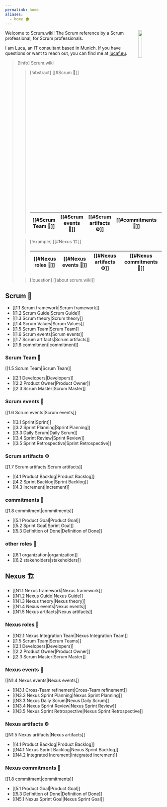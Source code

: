 ```yaml
---
permalink: home
aliases:
  - home 🏠
---
```

<img src="https://lucaf.eu/assets/2022/cv/cv_pic_luca_franceschini.jpg" style="float:right;padding-left:10px" width="15%">
Welcome to Scrum.wiki! The Scrum reference by a Scrum professional, for Scrum professionals.

I am Luca, an IT consultant based in Munich. If you have questions or want to reach out, you can find me at [lucaf.eu](https://lucaf.eu/).


> [!info] Scrum.wiki
> 
>> [!abstract] [[#Scrum 🔄]] 
>>
>> | [[#Scrum Team 👥]] | [[#Scrum events 📅]] | [[#Scrum artifacts ⚙]] | [[#commitments 💪]] | [[#other roles 🏢]] |
>> | ------------------ | -------------------- | ---------------------- | ------------------- | ------------------- |
>> 
>
>> [!example] [[#Nexus 🏗️]]  
>>  
>> | [[#Nexus roles 👥]] | [[#Nexus events 📅]] | [[#Nexus artifacts ⚙]] | [[#Nexus commitments 💪]] |
>> | -------------------- | --------------------- | ------------------------ | ------------------------- |
> 
> >[!question] [[about scrum.wiki]]


## Scrum 🔄

- [[1.1 Scrum framework|Scrum framework]]
- [[1.2 Scrum Guide|Scrum Guide]]
- [[1.3 Scrum theory|Scrum theory]]
- [[1.4 Scrum Values|Scrum Values]]
- [[1.5 Scrum Team|Scrum Team]]
- [[1.6 Scrum events|Scrum events]]
- [[1.7 Scrum artifacts|Scrum artifacts]]
- [[1.8 commitment|commitment]]
### Scrum Team 👥

[[1.5 Scrum Team|Scrum Team]]
- [[2.1 Developers|Developers]]
- [[2.2 Product Owner|Product Owner]]
- [[2.3 Scrum Master|Scrum Master]]
### Scrum events 📅

[[1.6 Scrum events|Scrum events]]
- [[3.1 Sprint|Sprint]]
- [[3.2 Sprint Planning|Sprint Planning]]
- [[3.3 Daily Scrum|Daily Scrum]]
- [[3.4 Sprint Review|Sprint Review]]
- [[3.5 Sprint Retrospective|Sprint Retrospective]]
### Scrum artifacts ⚙

[[1.7 Scrum artifacts|Scrum artifacts]]
- [[4.1 Product Backlog|Product Backlog]]
- [[4.2 Sprint Backlog|Sprint Backlog]]
- [[4.3 Increment|Increment]]
### commitments 💪

[[1.8 commitment|commitments]]
- [[5.1 Product Goal|Product Goal]]
- [[5.2 Sprint Goal|Sprint Goal]]
- [[5.3 Definition of Done|Definition of Done]]
### other roles 🏢

- [[6.1 organization|organization]]
- [[6.2 stakeholders|stakeholders]]
## Nexus 🏗️

- [[N1.1 Nexus framework|Nexus framework]]
- [[N1.2 Nexus Guide|Nexus Guide]]
- [[N1.3 Nexus theory|Nexus theory]]
- [[N1.4 Nexus events|Nexus events]]
- [[N1.5 Nexus artifacts|Nexus artifacts]]
### Nexus roles 👥

- [[N2.1 Nexus Integration Team|Nexus Integration Team]]
- [[1.5 Scrum Team|Scrum Teams]]
- [[2.1 Developers|Developers]]
- [[2.2 Product Owner|Product Owner]]
- [[2.3 Scrum Master|Scrum Master]]
### Nexus events 📅

[[N1.4 Nexus events|Nexus events]]
- [[N3.1 Cross-Team refinement|Cross-Team refinement]]
- [[N3.2 Nexus Sprint Planning|Nexus Sprint Planning]]
- [[N3.3 Nexus Daily Scrum|Nexus Daily Scrum]]
- [[N3.4 Nexus Sprint Review|Nexus Sprint Review]]
- [[N3.5 Nexus Sprint Retrospective|Nexus Sprint Retrospective]]

### Nexus artifacts ⚙

[[N1.5 Nexus artifacts|Nexus artifacts]]
- [[4.1 Product Backlog|Product Backlog]]
- [[N4.1 Nexus Sprint Backlog|Nexus Sprint Backlog]]
- [[N4.2 Integrated Increment|Integrated Increment]]

### Nexus commitments 💪

[[1.8 commitment|commitments]]
- [[5.1 Product Goal|Product Goal]]
- [[5.3 Definition of Done|Definition of Done]]
- [[N5.1 Nexus Sprint Goal|Nexus Sprint Goal]]

